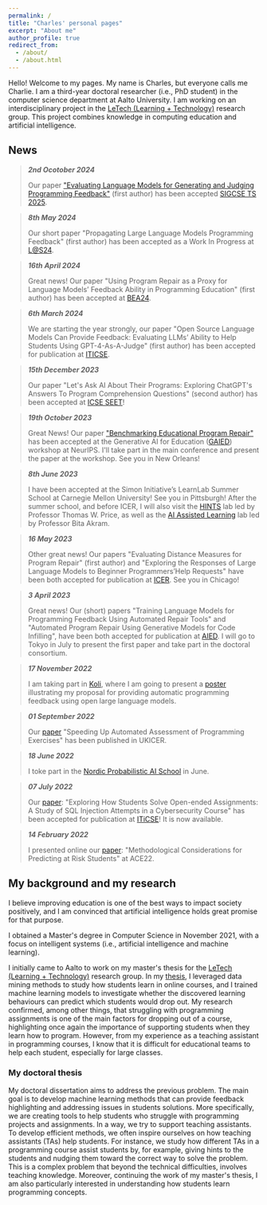 ```yaml
---
permalink: /
title: "Charles' personal pages"
excerpt: "About me"
author_profile: true
redirect_from: 
  - /about/
  - /about.html
---
```


Hello! Welcome to my pages. My name is Charles, but everyone calls me Charlie. I am a third-year doctoral researcher (i.e., PhD student) in the computer science department at Aalto University. I am working on an interdisciplinary project in the [LeTech (Learning + Technology)](https://research.cs.aalto.fi/LeTech/) research group. This project combines knowledge in computing education and artificial intelligence.

## News 

> ***2nd Ocotober 2024***
> 
> Our paper ["Evaluating Language Models for Generating and Judging Programming Feedback"](https://arxiv.org/abs/2407.04873) (first author) has been accepted [SIGCSE TS 2025](https://sigcse2025.sigcse.org/).

> ***8th May 2024***
> 
> Our short paper "Propagating Large Language Models Programming Feedback" (first author) has been accepted as a Work In Progress at [L@S24](https://learningatscale.hosting.acm.org/las2024/).

> ***16th April 2024***
> 
> Great news! Our paper "Using Program Repair as a Proxy for Language Models’ Feedback Ability in Programming Education" (first author) has been accepted at [BEA24](https://sig-edu.org/bea/2024).

> ***6th March 2024***
> 
> We are starting the year strongly, our paper "Open Source Language Models Can Provide Feedback: Evaluating LLMs’ Ability to Help Students Using GPT-4-As-A-Judge" (first author) has been accepted for publication at [ITICSE](https://iticse.acm.org/2024/).

> ***15th December 2023***
> 
> Our paper "Let's Ask AI About Their Programs: Exploring ChatGPT's Answers To Program Comprehension Questions" (second author) has been accepted at [ICSE SEET](https://conf.researchr.org/track/icse-2024/icse-2024-software-engineering-education-and-training-track)! 

> ***19th October 2023***
> 
> Great News! Our paper ["Benchmarking Educational Program Repair"](https://neurips.cc/virtual/2023/79083) has been accepted at the Generative AI for Education ([GAIED](https://gaied.org/neurips2023/)) workshop at NeurIPS. I'll take part in the main conference and present the paper at the workshop. See you in New Orleans!

> ***8th June 2023***
> 
> I have been accepted at the Simon Initiative’s LearnLab Summer School at Carnegie Mellon University! See you in Pittsburgh!
> After the summer school, and before ICER, I will also visit the [HINTS](https://isnap.csc.ncsu.edu/home/public/) lab led by Professor Thomas W. Price, as well as the [AI Assisted Learning](https://research.csc.ncsu.edu/aial/home/) lab led by Professor Bita Akram. 

> ***16 May 2023***
> 
> Other great news! Our papers "Evaluating Distance Measures for Program Repair" (first author) and "Exploring the Responses of Large Language Models to Beginner Programmers’Help Requests" have been both accepted for publication at [ICER](https://icer2023.acm.org/). See you in Chicago!

> ***3 April 2023***
> 
> Great news! Our (short) papers "Training Language Models for Programming Feedback Using Automated Repair Tools" and "Automated Program Repair Using Generative Models for Code Infilling", have been both accepted for publication at [AIED](https://www.aied2023.org/). I will go to Tokyo in July to present the first paper and take part in the doctoral consortium.

> ***17 November 2022***
> 
> I am taking part in [Koli](https://www.kolicalling.fi/), where I am going to present a [poster](https://koutche.me/files/Koli-2022-poster.pdf) illustrating my proposal for providing automatic programming feedback using open large language models. 

> ***01 September 2022***
> 
> Our [paper](https://dl.acm.org/doi/abs/10.1145/3555009.3555013) "Speeding Up Automated Assessment of Programming Exercises" has been published in UKICER.

> ***18 June 2022***
> 
> I toke part in the [Nordic Probabilistic AI School](https://probabilistic.ai/) in June. 

> ***07 July 2022***
> 
> Our [paper](https://dl.acm.org/doi/10.1145/3502718.3524748): "Exploring How Students Solve Open-ended Assignments: A Study of SQL Injection Attempts in a Cybersecurity Course" has been accepted for publication at [ITiCSE](https://iticse.acm.org/2022/)! It is now available. 

> ***14 February 2022***
> 
> I presented online our [paper](https://dl.acm.org/doi/abs/10.1145/3511861.3511873): "Methodological Considerations for Predicting at Risk Students" at ACE22. 


## My background and my research

I believe improving education is one of the best ways to impact society positively, and I am convinced that artificial intelligence holds great promise for that purpose.

I obtained a Master's degree in Computer Science in November 2021, with a focus on intelligent systems (i.e., artificial intelligence and machine learning). 

I initially came to Aalto to work on my master's thesis for the [LeTech (Learning + Technology)](https://research.cs.aalto.fi/LeTech/) research group. In my [thesis](https://aaltodoc.aalto.fi/handle/123456789/109393), I leveraged data mining methods to study how students learn in online courses, and I trained machine learning models to investigate whether the discovered learning behaviours can predict which students would drop out. My research confirmed, among other things, that struggling with programming assignments is one of the main factors for dropping out of a course, highlighting once again the importance of supporting students when they learn how to program. However, from my experience as a teaching assistant in programming courses, I know that it is difficult for educational teams to help each student, especially for large classes. 

### My doctoral thesis

My doctoral dissertation aims to address the previous problem. The main goal is to develop machine learning methods that can provide feedback highlighting and addressing issues in students solutions. More specifically, we are creating tools to help students who struggle with programming projects and assignments. In a way, we try to support teaching assistants. To develop efficient methods, we often inspire ourselves on how teaching assistants (TAs) help students. For instance, we study how different TAs in a programming course assist students by, for example, giving hints to the students and nudging them toward the correct way to solve the problem. This is a complex problem that beyond the technical difficulties, involves teaching knowledge. Moreover, continuing the work of my master's thesis, I am also particularly interested in understanding how students learn programming concepts. 
